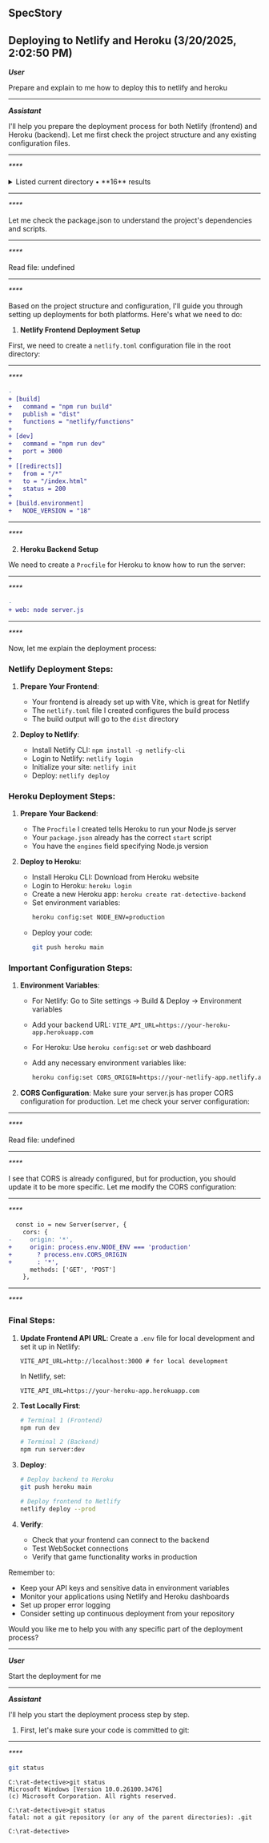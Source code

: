 ## SpecStory

## Deploying to Netlify and Heroku (3/20/2025, 2:02:50 PM)

_**User**_

Prepare and explain to me how to deploy this to netlify and heroku

---

_**Assistant**_

I'll help you prepare the deployment process for both Netlify (frontend) and Heroku (backend). Let me first check the project structure and any existing configuration files.

---

_****_

<details>
            <summary>Listed current directory • **16** results</summary>
        
| Name |
|-------|
| 📄 `ROADMAP.md` |
| 📄 `GAME_SPEC.md` |
| 📄 `package.json` |
| 📄 `index.html` |
| 📁 `tools` |
| 📁 `src` |
| 📁 `public` |
| 📄 `server.js` |
| 📄 `babel.config.js` |
| 📁 `tests` |
| 📄 `package-lock.json` |
| 📁 `node_modules` |
| 📄 `build.js` |
| 📄 `jest.config.js` |
| 📁 `.cursor` |
| 📁 `.specstory` |

</details>

---

_****_

Let me check the package.json to understand the project's dependencies and scripts.

---

_****_

Read file: undefined

---

_****_

Based on the project structure and configuration, I'll guide you through setting up deployments for both platforms. Here's what we need to do:

1. **Netlify Frontend Deployment Setup**

First, we need to create a `netlify.toml` configuration file in the root directory:

---

_****_

```diff
- 
+ [build]
+   command = "npm run build"
+   publish = "dist"
+   functions = "netlify/functions"
+ 
+ [dev]
+   command = "npm run dev"
+   port = 3000
+ 
+ [[redirects]]
+   from = "/*"
+   to = "/index.html"
+   status = 200
+ 
+ [build.environment]
+   NODE_VERSION = "18" 
```

---

_****_

2. **Heroku Backend Setup**

We need to create a `Procfile` for Heroku to know how to run the server:

---

_****_

```diff
- 
+ web: node server.js 
```

---

_****_

Now, let me explain the deployment process:

### Netlify Deployment Steps:

1. **Prepare Your Frontend**:
   - Your frontend is already set up with Vite, which is great for Netlify
   - The `netlify.toml` file I created configures the build process
   - The build output will go to the `dist` directory

2. **Deploy to Netlify**:
   - Install Netlify CLI: `npm install -g netlify-cli`
   - Login to Netlify: `netlify login`
   - Initialize your site: `netlify init`
   - Deploy: `netlify deploy`

### Heroku Deployment Steps:

1. **Prepare Your Backend**:
   - The `Procfile` I created tells Heroku to run your Node.js server
   - Your `package.json` already has the correct `start` script
   - You have the `engines` field specifying Node.js version

2. **Deploy to Heroku**:
   - Install Heroku CLI: Download from Heroku website
   - Login to Heroku: `heroku login`
   - Create a new Heroku app: `heroku create rat-detective-backend`
   - Set environment variables:
     ```bash
     heroku config:set NODE_ENV=production
     ```
   - Deploy your code:
     ```bash
     git push heroku main
     ```

### Important Configuration Steps:

1. **Environment Variables**:
   - For Netlify: Go to Site settings → Build & Deploy → Environment variables
   - Add your backend URL: `VITE_API_URL=https://your-heroku-app.herokuapp.com`
   
   - For Heroku: Use `heroku config:set` or web dashboard
   - Add any necessary environment variables like:
     ```bash
     heroku config:set CORS_ORIGIN=https://your-netlify-app.netlify.app
     ```

2. **CORS Configuration**:
   Make sure your server.js has proper CORS configuration for production. Let me check your server configuration:

---

_****_

Read file: undefined

---

_****_

I see that CORS is already configured, but for production, you should update it to be more specific. Let me modify the CORS configuration:

---

_****_

```diff
  const io = new Server(server, {
    cors: {
-     origin: '*',
+     origin: process.env.NODE_ENV === 'production' 
+       ? process.env.CORS_ORIGIN 
+       : '*',
      methods: ['GET', 'POST']
    },
```

---

_****_

### Final Steps:

1. **Update Frontend API URL**:
   Create a `.env` file for local development and set it up in Netlify:
   ```
   VITE_API_URL=http://localhost:3000 # for local development
   ```
   In Netlify, set:
   ```
   VITE_API_URL=https://your-heroku-app.herokuapp.com
   ```

2. **Test Locally First**:
   ```bash
   # Terminal 1 (Frontend)
   npm run dev
   
   # Terminal 2 (Backend)
   npm run server:dev
   ```

3. **Deploy**:
   ```bash
   # Deploy backend to Heroku
   git push heroku main
   
   # Deploy frontend to Netlify
   netlify deploy --prod
   ```

4. **Verify**:
   - Check that your frontend can connect to the backend
   - Test WebSocket connections
   - Verify that game functionality works in production

Remember to:
- Keep your API keys and sensitive data in environment variables
- Monitor your applications using Netlify and Heroku dashboards
- Set up proper error logging
- Consider setting up continuous deployment from your repository

Would you like me to help you with any specific part of the deployment process?

---

_**User**_

Start the deployment for me

---

_**Assistant**_

I'll help you start the deployment process step by step.

1. First, let's make sure your code is committed to git:

---

_****_

```bash
git status
```

```
C:\rat-detective>git status
Microsoft Windows [Version 10.0.26100.3476]
(c) Microsoft Corporation. All rights reserved.

C:\rat-detective>git status
fatal: not a git repository (or any of the parent directories): .git

C:\rat-detective>






















C:\rat-detective>
```

---

_****_

I see we need to initialize git first. Let's do that:

---

_****_

Cancelled

---

_****_



---



---

